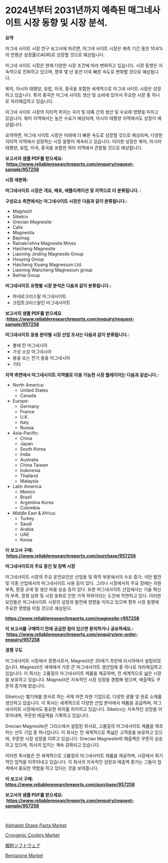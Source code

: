 <p><h1>2024년부터 2031년까지 예측된 매그네사이트 시장 동향 및 시장 분석.</h1></p><p><strong>요약</strong></p>
<p><p>마그네 사이트 시장 연구 보고서에 따르면, 마그네 사이트 시장은 예측 기간 동안 10.6%의 연평균 성장률(CAGR)로 성장할 것으로 예상됩니다.</p><p>마그네 사이트 시장은 현재 다양한 시장 조건에 따라 변화하고 있습니다. 시장 동향은 지속적으로 진화하고 있으며, 향후 몇 년 동안 더욱 빠른 속도로 변화할 것으로 예상됩니다.</p><p>북미, 아시아 태평양, 유럽, 미국, 중국을 포함한 세계적으로 마그네 사이트 시장은 성장하고 있습니다. 특히 중국은 마그네 사이트 생산 및 소비에 있어서 주요한 시장 중 하나로 자리매김하고 있습니다.</p><p>마그네 사이트 시장의 지리적 퍼지는 국가 및 대륙 간의 생산 및 수요에 영향을 미치고 있습니다. 북미 지역에서는 높은 수요가 예상되며, 아시아 태평양 지역에서도 성장이 예상됩니다.</p><p>요약하면, 마그네 사이트 시장은 미래에 더 빠른 속도로 성장할 것으로 예상되며, 다양한 지리적 지역에서 성장하는 시장 동향이 계속되고 있습니다. 이러한 성장은 북미, 아시아 태평양, 유럽, 미국, 중국을 포함한 여러 지역에서 관찰될 것으로 예상됩니다.</p></p>
<p><strong>보고서의 샘플 PDF를 받으세요: &nbsp;<a href="https://www.reliableresearchreports.com/enquiry/request-sample/957258">https://www.reliableresearchreports.com/enquiry/request-sample/957258</a></strong></p>
<p><strong>시장 세분화:</strong></p>
<p><strong> 마그네사이트 시장은 개요, 배포, 애플리케이션 및 지역으로 더 분류됩니다. :</strong></p>
<p><strong>구성요소 측면에서는 마그네사이트 시장은 다음과 같이 분류됩니다.:</strong></p>
<p><ul><li>Magnezit</li><li>Sibelco</li><li>Grecian Magnesite</li><li>Calix</li><li>Magnesita</li><li>Baymag</li><li>Ramakrishna Magnesite Mines</li><li>Haicheng Magnesite</li><li>Liaoning Jinding Magnesite Group</li><li>Houying Group</li><li>Haicheng Xiyang Magnesium Ltd.</li><li>Liaoning Wancheng Magnesium group</li><li>BeiHai Group</li></ul></p>
<p><strong> 마그네사이트 유형별 시장 분석은 다음과 같이 분류됩니다.:</strong></p>
<p><ul><li>파네로크리스탈 마그네사이트</li><li>크립토크리스탈린 마그네사이트</li></ul></p>
<p><strong>보고서의 샘플 PDF를 받으세요 :<a href="https://www.reliableresearchreports.com/enquiry/request-sample/957258">https://www.reliableresearchreports.com/enquiry/request-sample/957258</a></strong></p>
<p><strong> 마그네사이트 응용 분야별 시장 산업 조사는 다음과 같이 분류됩니다.:</strong></p>
<p><ul><li>불에 탄 마그네시아</li><li>가성 소성 마그네시아</li><li>용융 또는 전기 용융 마그네시아</li><li>기타</li></ul></p>
<p><strong>지역 측면에서 마그네사이트 지역별로 이용 가능한 시장 플레이어는 다음과 같습니다.:</strong></p>
<p><ul>
    <li>
        North America:
        <ul>
            <li>United States</li>
            <li>Canada</li>
        </ul>
    </li>
    <li>
        Europe:
        <ul>
            <li>Germany</li>
            <li>France</li>
            <li>U.K.</li>
            <li>Italy</li>
            <li>Russia</li>
        </ul>
    </li>
    <li>
        Asia-Pacific:
        <ul>
            <li>China</li>
            <li>Japan</li>
            <li>South Korea</li>
            <li>India</li>
            <li>Australia</li>
            <li>China Taiwan</li>
            <li>Indonesia</li>
            <li>Thailand</li>
            <li>Malaysia</li>
        </ul>
    </li>
    <li>
        Latin America:
        <ul>
            <li>Mexico</li>
            <li>Brazil</li>
            <li>Argentina Korea</li>
            <li>Colombia</li>
        </ul>
    </li>
    <li>
        Middle East & Africa:
        <ul>
            <li>Turkey</li>
            <li>Saudi</li>
            <li>Arabia</li>
            <li>UAE</li>
            <li>Korea</li>
        </ul>
    </li>
    </ul></p>
<p><strong>이 보고서 구매: &nbsp;<a href="https://www.reliableresearchreports.com/purchase/957258">https://www.reliableresearchreports.com/purchase/957258</a></strong></p>
<p><strong>마그네사이트의 주요 동인 및 장벽 시장</strong></p>
<p><p>마그네사이트 시장의 주요 운전요인은 산업용 및 화학 부문에서의 수요 증가, 석탄 발전 및 각종 산업에서의 마그네사이트 사용 등이 있다. 그러나 시장에서의 주요 장애는 자원 부족, 환경 규제 및 생산 비용 상승 등이 있다. 또한 마그네사이트 산업에서는 기술 혁신의 부족, 경쟁 심화 및 시장 포화로 인한 가격 하락이라는 도전에 직면하고 있다. 이러한 요인들은 마그네사이트 시장의 성장과 발전에 영향을 미치고 있으며 향후 시장 동향에 주요한 영향을 미칠 것으로 예상된다.</p></p>
<p><strong><a href="https://www.reliableresearchreports.com/magnesite-r957258">https://www.reliableresearchreports.com/magnesite-r957258</a></strong></p>
<p><strong>이 보고서를 구매하기 전에 궁금한 점이 있으면 문의하거나 공유하세요.: &nbsp;<a href="https://www.reliableresearchreports.com/enquiry/pre-order-enquiry/957258">https://www.reliableresearchreports.com/enquiry/pre-order-enquiry/957258</a></strong></p>
<p><strong>경쟁 구도</strong></p>
<p><p>마그네사이트 시장에서 경쟁사로서, Magnezit은 20세기 초반에 러시아에서 설립되었습니다. Magnezit은 세계에서 가장 큰 마그네사이트 생산업체 중 하나로 자리매김하고 있습니다. 이 회사는 고품질의 마그네사이트 제품을 제공하며, 전 세계적으로 넓은 시장을 보유하고 있습니다. Magnezit은 지속적인 시장 성장을 경험해 왔으며, 매출액도 꾸준히 증가해 왔습니다.</p><p>Sibelco는 벨기에를 본사로 하는 국제 자연 자원 기업으로, 다양한 광물 및 원료 소재를 생산하고 있습니다. 이 회사는 세계적으로 다양한 산업 분야에서 제품을 공급하며, 마그네사이트 시장에서도 중요한 위치를 차지하고 있습니다. Sibelco는 지속적인 성장을 이루어내며, 꾸준한 매출액을 기록하고 있습니다.</p><p>Grecian Magnesite은 그리스에서 설립된 회사로, 고품질의 마그네사이트 제품을 제조하는 선두 기업 중 하나입니다. 이 회사는 전 세계적으로 폭넓은 고객층을 보유하고 있으며, 꾸준한 시장 성장을 이루고 있습니다. Grecian Magnesite의 매출액은 꾸준히 상승하고 있으며, 회사의 입지는 계속 강화되고 있습니다.</p><p>이러한 회사들은 전 세계적으로 고품질의 마그네사이트 제품을 제공하며, 시장에서 획기적인 업적을 이루어내고 있습니다. 각 회사의 지속적인 성장과 매출액 증가는 그들이 업계에서 중요한 역할을 하고 있다는 것을 보여줍니다.</p></p>
<p><strong>이 보고서 구매: &nbsp; <a href="https://www.reliableresearchreports.com/purchase/957258">https://www.reliableresearchreports.com/purchase/957258</a></strong></p>
<p><strong>보고서의 샘플 PDF를 받으세요: &nbsp;<a href="https://www.reliableresearchreports.com/enquiry/request-sample/957258">https://www.reliableresearchreports.com/enquiry/request-sample/957258</a></strong><strong></strong></p>
<p>&nbsp;</p>
<p><p><a href="https://github.com/beatblasta/Market-Research-Report-List-2/blob/main/alphabet-shape-pasta-market.md">Alphabet Shape Pasta Market</a></p><p><a href="https://view.publitas.com/reportprime-1/cryogenic-coolers-market-research-report-unlocks-analysis-on-the-market-financial-status-market-size-and-market-revenue-upto-2031/">Cryogenic Coolers Market</a></p><p><a href="https://medium.com/@jamiebertrgnaum3545/%E3%83%89%E3%83%AA%E3%83%AA%E3%83%B3%E3%82%B0%E3%82%BD%E3%83%95%E3%83%88%E3%82%A6%E3%82%A7%E3%82%A2%E5%B8%82%E5%A0%B4%E3%83%AC%E3%83%9D%E3%83%BC%E3%83%88%E3%81%AF-%E3%81%93%E3%81%AE%E5%B8%82%E5%A0%B4%E3%81%AE%E6%9C%80%E6%96%B0%E3%81%AE%E3%83%88%E3%83%AC%E3%83%B3%E3%83%89%E3%81%A8%E6%88%90%E9%95%B7%E6%A9%9F%E4%BC%9A%E3%82%92%E6%98%8E%E3%82%89%E3%81%8B%E3%81%AB%E3%81%97%E3%81%A6%E3%81%84%E3%81%BE%E3%81%99-44a1da78218e">掘削ソフトウェア</a></p><p><a href="https://five-trouble-98a.notion.site/Bentazone-Market-Size-Growth-and-Forecast-from-2024-2031-80e2ba3472c642d397b4fe99ecc53455">Bentazone Market</a></p></p>